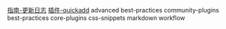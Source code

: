 [指南-更新日志](/zh/documentation/Update-Log.md)
[插件-quickadd](/zh/community-plugins/quickadd.md)
advanced
best-practices
community-plugins
best-practices
core-plugins
css-snippets
markdown
workflow
